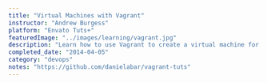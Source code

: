 ```yaml
---
title: "Virtual Machines with Vagrant"
instructor: "Andrew Burgess"
platform: "Envato Tuts+"
featuredImage: "../images/learning/vagrant.jpg"
description: "Learn how to use Vagrant to create a virtual machine for your development environment."
completed_date: "2014-04-05"
category: "devops"
notes: "https://github.com/danielabar/vagrant-tuts"
---
```

